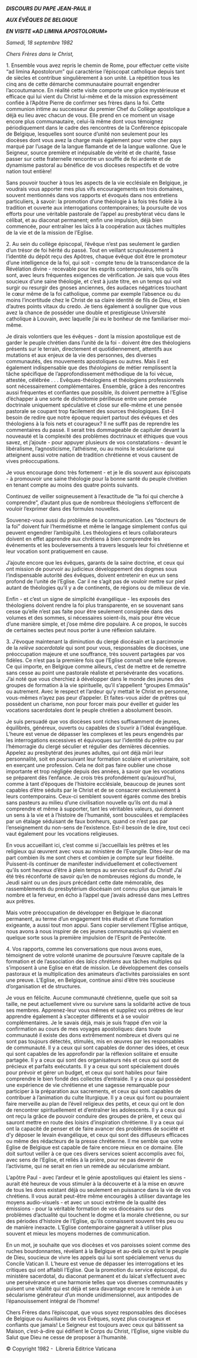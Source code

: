 ***DISCOURS DU PAPE JEAN-PAUL II***

***AUX ÉVÊQUES DE BELGIQUE***

***EN VISITE «AD LIMINA APOSTOLORUM»***

*Samedi, 18 septembre 1982*

*Chers Frères dans le Christ,*

1\. Ensemble vous avez repris le chemin de Rome, pour effectuer cette visite “ad limina Apostolorum” qui caractérise l’épiscopat catholique depuis tant de siècles et contribue singulièrement à son unité. La répétition tous les cinq ans de cette démarche communautaire pourrait engendrer l’accoutumance. En réalité cette visite comporte une grâce mystérieuse et efficace qui lui vient du Christ lui-même et de la mission expressément confiée à l’Apôtre Pierre de confirmer ses frères dans la foi. Cette communion intime au successeur du premier Chef du Collège apostolique a déjà eu lieu avec chacun de vous. Elle prend en ce moment un visage encore plus communautaire, celui-là même dont vous témoignez périodiquement dans le cadre des rencontres de la Conférence épiscopale de Belgique, lesquelles sont source d’unité non seulement pour les diocèses dont vous avez la charge mais également pour votre cher pays marqué par l’usage de la langue flamande et de la langue wallonne. Que le Seigneur, source première et inépuisable de vérité et de charité, fasse passer sur cette fraternelle rencontre un souffle de foi ardente et de dynamisme pastoral au bénéfice de vos diocèses respectifs et de votre nation tout entière!

Sans pouvoir toucher à tous les aspects de la vie ecclésiale en Belgique, je voudrais vous apporter mes plus vifs encouragements en trois domaines, souvent mentionnés dans vos rapports et évoqués dans nos entretiens particuliers, à savoir: la promotion d’une théologie à la fois très fidèle à la tradition et ouverte aux interrogations contemporaines; la poursuite de vos efforts pour une véritable pastorale de l’appel au presbytérat vécu dans le célibat, et au diaconat permanent; enfin une impulsion, déjà bien commencée, pour entraîner les laïcs à la coopération aux tâches multiples de la vie et de la mission de l’Eglise.

2\. Au sein du collège épiscopal, l’évêque n’est pas seulement le gardien d’un trésor de foi hérité du passé. Tout en veillant scrupuleusement à l’identité du dépôt reçu des Apôtres, chaque évêque doit être le promoteur d’une intelligence de la foi, qui soit - compte tenu de la transcendance de la Révélation divine - recevable pour les esprits contemporains, tels qu’ils sont, avec leurs fréquentes exigences de vérification. Je sais que vous êtes soucieux d’une saine théologie, et c’est à juste titre, en un temps qui voit surgir ou resurgir des gnoses anciennes, des audaces négatrices touchant le cœur même de la foi catholique, comme par exemple l’absence ou du moins l’incertitude chez le Christ de sa claire identité de fils de Dieu, et bien d’autres points vitaux du credo. Je tiens également à souligner que vous avez la chance de posséder une double et prestigieuse Université catholique à Louvain, avec laquelle j’ai eu le bonheur de me familiariser moi-même.

Je dirais volontiers que les évêques - dont la mission apostolique est de garder le peuple chrétien dans l’unité de la foi - doivent être des théologiens présents sur le terrain, directement et quotidiennement, attentifs aux mutations et aux enjeux de la vie des personnes, des diverses communautés, des mouvements apostoliques ou autres. Mais il est également indispensable que des *théologiens* de métier remplissent la tâche spécifique de l’approfondissement méthodique de la foi vécue, attestée, célébrée . . . Evêques-théologiens et théologiens professionnels sont nécessairement complémentaires. Ensemble, grâce à des rencontres aussi fréquentes et confiantes que possible, ils doivent permettre à l’Eglise d’échapper à une sorte de dichotomie périlleuse entre une pensée doctrinale uniquement spéculative et close sur elle-même et une pensée pastorale se coupant trop facilement des sources théologiques. Est-il besoin de redire que notre époque requiert partout des évêques et des théologiens à la fois nets et courageux? Il ne suffit pas de reprendre les commentaires du passé. Il serait très dommageable de capituler devant la nouveauté et la complexité des problèmes doctrinaux et éthiques que vous savez, et j’ajoute - pour appuyer plusieurs de vos constatations - devant le libéralisme, l’agnosticisme, l’athéisme, ou au moins le sécularisme qui atteignent aussi votre nation de tradition chrétienne et vous causent de vives préoccupations.

Je vous encourage donc très fortement - et je le dis souvent aux épiscopats - à promouvoir une saine théologie pour la bonne santé du peuple chrétien en tenant compte au moins des quatre points suivants.

Continuez de veiller soigneusement à l’exactitude de “la foi qui cherche à comprendre”, d’autant plus que de nombreux théologiens s’efforcent de vouloir l’exprimer dans des formules nouvelles.

Souvenez-vous aussi du problème de la communication. Les “docteurs de la foi” doivent fuir l’hermétisme et même le langage simplement confus qui peuvent engendrer l’ambiguïté. Les théologiens et leurs collaborateurs doivent en effet apprendre aux chrétiens à bien comprendre les événements et les bouleversements à travers lesquels leur foi chrétienne et leur vocation sont pratiquement en cause.

J’ajoute encore que les évêques, garants de la saine doctrine, et ceux qui ont mission de pourvoir au judicieux développement des dogmes sous l’indispensable autorité des évêques, doivent entretenir en eux un sens profond de l’unité de l’Eglise. Car il ne s’agit pas de vouloir mettre sur pied autant de théologies qu’il y a de continents, de régions ou de milieux de vie.

Enfin - et c’est un signe de simplicité évangélique - les exposés des théologiens doivent rendre la foi plus transparente, en se souvenant sans cesse qu’elle n’est pas faite pour être seulement consignée dans des volumes et des sommes, si nécessaires soient-ils, mais pour être vécue d’une manière simple, et j’ose même dire populaire. A ce propos, le succès de certaines sectes peut nous porter à une réflexion salutaire.

3\. J’évoque maintenant la diminution du clergé diocésain et la parcimonie de la *relève sacerdotale* qui sont pour vous, responsables de diocèses, une préoccupation majeure et une souffrance, très souvent partagées par vos fidèles. Ce n’est pas la première fois que l’Eglise connaît une telle épreuve. Ce qui importe, en Belgique comme ailleurs, c’est de mettre et de remettre sans cesse au point une pastorale réaliste et persévérante des vocations. J’ai noté que vous cherchiez à développer dans le monde des jeunes des groupes de formation à la vie spirituelle, qu’il s’appellent “groupes Emmaüs” ou autrement. Avec le respect et l’ardeur qu’y mettait le Christ en personne, vous-mêmes n’ayez pas peur d’appeler. Et faites-vous aider de prêtres qui possèdent un charisme, non pour forcer mais pour éveiller et guider les vocations sacerdotales dont le peuple chrétien a absolument besoin.

Je suis persuadé que vos diocèses sont riches suffisamment de jeunes, équilibrés, généreux, ouverts ou capables de s’ouvrir à l’idéal évangélique. L’heure est venue de dépasser les complexes et les peurs engendrés par les interrogations excessives et équivoques sur l’identité du prêtre ou par l’hémorragie du clergé séculier et régulier des dernières décennies. Appelez au presbytérat des jeunes adultes, qui ont déjà mûri leur personnalité, soit en poursuivant leur formation scolaire et universitaire, soit en exerçant une profession. Cela ne doit pas faire oublier une chose importante et trop négligée depuis des années, à savoir que les vocations se préparent dès l’enfance. Je crois très profondément qu’aujourd’hui, comme à tant d’époques de l’histoire ecclésiale, beaucoup de jeunes sont capables d’être séduits par le Christ et de se consacrer exclusivement à leurs contemporains. Ceux-ci semblent souvent égarés comme des brebis sans pasteurs au milieu d’une civilisation nouvelle qu’ils ont du mal à comprendre et même à supporter, tant les véritables valeurs, qui donnent un sens à la vie et à l’histoire de l’humanité, sont bousculées et remplacées par un étalage séduisant de faux bonheurs, quand ce n’est pas par l’enseignement du non-sens de l’existence. Est-il besoin de le dire, tout ceci vaut également pour les vocations religieuses.

En vous accueillant ici, c’est comme si j’accueillais les prêtres et les religieux qui œuvrent avec vous au ministère de l’Evangile. Dites-leur de ma part combien ils me sont chers et combien je compte sur leur fidélité. Puissent-ils continuer de manifester individuellement et collectivement qu’ils sont heureux d’être à plein temps au service exclusif du Christ! J’ai été très réconforté de savoir qu’en de nombreuses régions du monde, le Jeudi saint ou un des jours précédant cette date mémorable, des rassemblements du presbytérium diocésain ont connu plus que jamais le nombre et la ferveur, en écho à l’appel que j’avais adressé dans mes Lettres aux prêtres.

Mais votre préoccupation de développer en Belgique le diaconat permanent, au terme d’un engagement très étudié et d’une formation exigeante, a aussi tout mon appui. Sans copier servilement l’Eglise antique, nous avons à nous inspirer de ces jeunes communautés qui vivaient en quelque sorte sous la première impulsion de l’Esprit de Pentecôte.

4\. Vos rapports, comme les conversations que nous avons eues, témoignent de votre volonté unanime de poursuivre l’œuvre capitale de la formation et de l’association des *laïcs chrétiens* aux tâches multiples qui s’imposent à une Eglise en état de mission. Le développement des conseils pastoraux et la multiplication des animateurs d’activités paroissiales en sont une preuve. L’Eglise, en Belgique, continue ainsi d’être très soucieuse d’organisation et de structures.

Je vous en félicite. Aucune communauté chrétienne, quelle que soit sa taille, ne peut actuellement vivre ou survivre sans la solidarité active de tous ses membres. Apprenez-leur vous mêmes et suppliez vos prêtres de leur apprendre également à s’accepter différents et à se vouloir complémentaires. Je le savais déjà, mais je suis frappé d’en voir la confirmation au cours de mes voyages apostoliques: dans toute communauté il existe des dons extrêmement nombreux et divers qui ne sont pas toujours détectés, stimulés, mis en œuvres par les responsables de communauté. Il y a ceux qui sont capables de donner des idées, et ceux qui sont capables de les approfondir par la réflexion solitaire et ensuite partagée. Il y a ceux qui sont des organisateurs nés et ceux qui sont de précieux et parfaits exécutants. Il y a ceux qui sont spécialement doués pour prévoir et gérer un budget, et ceux qui sont habiles pour faire comprendre le bien fondé des collectes d’entraide. Il y a ceux qui possèdent une expérience de vie chrétienne et une sagesse remarquable pour participer à la préparation aux sacrements, et ceux qui sont capables de contribuer à l’animation du culte liturgique. Il y a ceux qui font ou pourraient faire merveille au plan de l’éveil religieux des petits, et ceux qui ont le don de rencontrer spirituellement et d’entraîner les adolescents. Il y a ceux qui ont reçu la grâce de pouvoir conduire des groupes de prière, et ceux qui sauront mettre en route des loisirs d’inspiration chrétienne. Il y a ceux qui ont la capacité de penser et de faire avancer des problèmes de société et d’y déposer le levain évangélique, et ceux qui sont des diffuseurs efficaces ou même des rédacteurs de la presse chrétienne. Il me semble que votre Eglise de Belgique est capable de faire encore mieux en ce domaine. Elle doit surtout veiller à ce que ces divers services soient accomplis avec foi, avec sens de l’Eglise, et reliés à la prière, pour ne pas devenir de l’activisme, qui ne serait en rien un remède au sécularisme ambiant.

L’apôtre Paul - avec l’ardeur et le génie apostoliques qui étaient les siens - aurait été heureux de vous stimuler à la découverte et à la mise en œuvre de tous les dons existant déjà ou seulement en puissance dans la vie de vos chrétiens. Il vous aurait peut-être même encouragés à utiliser davantage les moyens audio-visuels - et avec un souci extrême de la qualité des émissions - pour la véritable formation de vos diocésains sur des problèmes d’actualité qui touchent le dogme et la morale chrétienne, ou sur des périodes d’histoire de l’Eglise, qu’ils connaissent souvent très peu ou de manière inexacte. L’Eglise contemporaine gagnerait à utiliser plus souvent et mieux les moyens modernes de communication.

En un mot, je souhaite que vos diocèses et vos paroisses soient comme des ruches bourdonnantes, révélant à la Belgique et au-delà ce qu’est le peuple de Dieu, soucieux de vivre les appels qui lui sont spécialement venus du Concile Vatican II. L’heure est venue de dépasser les interrogations et les critiques qui ont affaibli l’Eglise. Que la promotion du service épiscopal, du ministère sacerdotal, du diaconat permanent et du laïcat s’effectuent avec une persévérance et une harmonie telles que vos diverses communautés y puisent une vitalité qui est déjà et sera davantage encore le remède à un sécularisme générateur d’un monde unidimensionnel, aux antipodes de l’épanouissement intégral de l’homme!

Chers Frères dans l’épiscopat, que vous soyez responsables des diocèses de Belgique ou Auxiliaires de vos Evêques, soyez plus courageux et confiants que jamais! Le Seigneur est toujours avec ceux qui bâtissent sa Maison, c’est-à-dire qui édifient le Corps du Christ, l’Eglise, signe visible du Salut que Dieu ne cesse de proposer à l’humanité.

© Copyright 1982 -  Libreria Editrice Vaticana